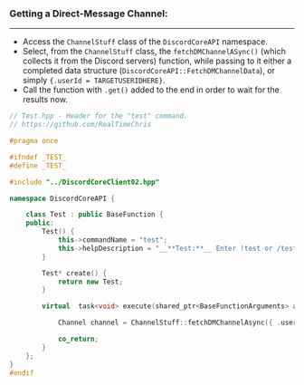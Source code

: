 ### **Getting a Direct-Message Channel:**
---
- Access the `ChannelStuff` class of the `DiscordCoreAPI` namespace.
- Select, from the `ChannelStuff` class, the `fetchDMChannelASync()` (which collects it from the Discord servers) function, while passing to it either a completed data structure (`DiscordCoreAPI::FetchDMChannelData`), or simply `{.userId = TARGETUSERIDHERE}`.
- Call the function with `.get()` added to the end in order to wait for the results now.

```cpp
// Test.hpp - Header for the "test" command.
// https://github.com/RealTimeChris

#pragma once

#ifndef _TEST_
#define _TEST_

#include "../DiscordCoreClient02.hpp"

namespace DiscordCoreAPI {

	class Test : public BaseFunction {
	public:
		Test() {
			this->commandName = "test";
			this->helpDescription = "__**Test:**__ Enter !test or /test to run this command!";
		}

		Test* create() {
			return new Test;
		}

		virtual  task<void> execute(shared_ptr<BaseFunctionArguments> args) {

			Channel channel = ChannelStuff::fetchDMChannelAsync({ .userId = args->eventData.getAuthorId() }).get();

			co_return;
		}
	};
}
#endif
```
